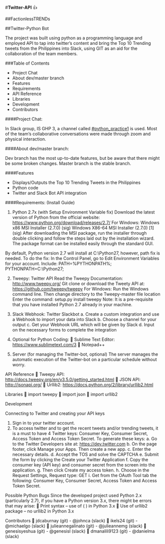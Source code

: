 #**Twitter-API** :+1:

##FactionlessTRENDs

##Twitter-Python Bot

The project was built using python as a programming language and employed API to tap into twitter’s content and bring the Top 10 Trending tweets from the Philippines into Slack, using GIT as an aid for the collaboration of the team members.

###Table of Contents
* Project Chat
* About dev/master branch
* Features
* Requirements
* API Reference
* Libraries
* Development
* Contributors

####Project Chat:

In Slack group, IS GHP 3, a channel called [#python_practice1](https://isghp3.slack.com/messages/python_practice1/search/in:%23python_practice1/) is used. Most of the team’s collaborative conversations were made through zoom and physical interaction. 

####About dev/master branch:

Dev branch has the most up-to-date features, but be aware that there might be some broken changes. Master branch is the stable branch.

####Features
*	Displays/Outputs the Top 10 Trending Tweets in the Philippines
*	Python code
*	Twitter and Slack Bot API integration

####Requirements: (Install Guide)
1.	Python 2.7x (with Setup Environment Variable fix)
Download the latest version of Python from the official website:
https://www.python.org/download/releases/2.7/ 
For Windows: 
Windows x86 MSI Installer (2.7.0) (sig)
Windows X86-64 MSI Installer (2.7.0) [1] (sig)
After downloading the MSI package, run the installer through double clicking and follow the steps laid out by the installation wizard. The package format can be installed easily through the standard GUI.

By default, Python version 2.7 will install at C:\Python27\, however, path fix is needed.
To do the fix:
In the Control Panel, go to Edit Environment Variables for your account. Include:
PATH=%PYTHONPATH%;
PYTHONPATH=C:\Python27;

2.	Tweepy: Twitter API
Read the Tweepy Documentation: http://www.tweepy.org/
Git clone or download the Tweety API at: https://github.com/tweepy/tweepy
For Windows:
Run the Windows command line. Then change directory to the Tweepy-master file location
Enter the command: setup.py install tweepy
Note: It is a pre-requisite that you have installed Python 2.7 already in your machine.

3.	Slack Webhook: Twitter Slackbot
a.	Create a custom integration and use a Webhook to import your data into Slack
b.	Choose a channel for your output
c.	Get your Webhook URL which will be given by Slack
d.	Input on the necessary forms to complete the integration

4.	Optional for Python Coding:
	Sublime Text Editor: https://www.sublimetext.com/3
	Notepad++

5.	Server (for managing the Twitter-bot, optional)
The server manages the automatic execution of the Twitter-bot on a particular schedule without worry. 

API Reference
	Tweepy API: http://docs.tweepy.org/en/v3.5.0/getting_started.html
	JSON API: http://jsonapi.org/
	Urllib2: https://docs.python.org/2/library/urllib2.html



Libraries
	import tweepy
	import json
	import urllib2

Development

Connecting to Twitter and creating your API keys
1.	Sign in to your twitter account.
2.	To access twitter and to get the recent tweets and/or trending tweets, it is a must to have 4 Twitter keys: Consumer Key, Consumer Secret, Access Token and Access Token Secret.
To generate these keys:
a.	Go to the Twitter Developers site at: https://dev.twitter.com
b.	On the page footer, click Manage your Apps. Then create a new app. 
c.	Enter the necessary details.
d.	Accept the TOS and solve the CAPTCHA
e.	Submit the form by clicking the Create your Twitter Application
f.	Copy the consumer key (API key) and consumer secret from the screen into the application.
g.	Then click Create my access token.
h.	Choose in the Request Settings, Request type: GET
i.	Get from the OAuth Tool tab the following: Consumer Key, Consumer Secret, Access Token and Access Token Secret.

Possible Python Bugs
Since the developed project used Python 2.x (particularly 2.7), if you have a Python version 3.x, there might be errors that may arise:
	Print syntax – use of ( ) in Python 3.x
	Use of urllib2 package – no urllib2 in Python 3.x

Contributors
	jdcaburnay (git)		-	@johnca (slack)
	ikels24 (git)			-	@michaelgo (slack)
	julieannegalinato (git)	-	@julieannemg (slack)
	genesisyeshua (git)		-	@genesisl (slack)
	dmanalili9123 (git)		-	@danielma (slack)


 

 


